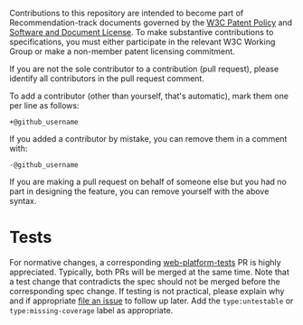 Contributions to this repository are intended to become part of Recommendation-track documents governed by the
[W3C Patent Policy](https://www.w3.org/Consortium/Patent-Policy-20040205/) and
[Software and Document License](https://www.w3.org/Consortium/Legal/copyright-software). To make substantive contributions to specifications, you must either participate
in the relevant W3C Working Group or make a non-member patent licensing commitment.

If you are not the sole contributor to a contribution (pull request), please identify all
contributors in the pull request comment.

To add a contributor (other than yourself, that's automatic), mark them one per line as follows:

```
+@github_username
```

If you added a contributor by mistake, you can remove them in a comment with:

```
-@github_username
```

If you are making a pull request on behalf of someone else but you had no part in designing the
feature, you can remove yourself with the above syntax.

# Tests

For normative changes, a corresponding
[web-platform-tests](https://github.com/w3c/web-platform-tests) PR is highly appreciated. Typically,
both PRs will be merged at the same time. Note that a test change that contradicts the spec should
not be merged before the corresponding spec change. If testing is not practical, please explain why
and if appropriate [file an issue](https://github.com/w3c/web-platform-tests/issues/new) to follow
up later. Add the `type:untestable` or `type:missing-coverage` label as appropriate.

